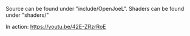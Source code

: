 
Source can be found under "include/OpenJoeL".
Shaders can be found under "shaders/"

In action: https://youtu.be/42E-ZRzrRoE
